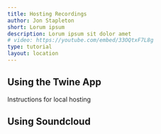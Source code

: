 ```yaml
---
title: Hosting Recordings
author: Jon Stapleton
short: Lorum ipsum
description: Lorum ipsum sit dolor amet
# video: https://youtube.com/embed/33OQtxF7L8g
type: tutorial
layout: location
---
```


## Using the Twine App

Instructions for local hosting

## Using Soundcloud

